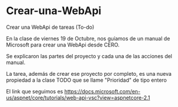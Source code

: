 # Crear-una-WebApi
Crear una WebApi de tareas (To-do)

En la clase de viernes 19 de Octubre, nos guíamos de un manual de Microsoft para crear una WebApi desde CERO. 

Se explicaron las partes del proyecto y cada una de las acciones del manual.

La tarea, además de crear ese proyecto por completo, es una nueva propiedad a la clase TODO que se llame "Prioridad" de tipo entero

El link que seguimos es https://docs.microsoft.com/en-us/aspnet/core/tutorials/web-api-vsc?view=aspnetcore-2.1




